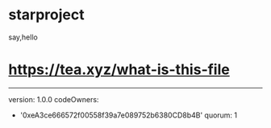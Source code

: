 # starproject
say,hello
# https://tea.xyz/what-is-this-file
---
version: 1.0.0
codeOwners:
  - '0xeA3ce666572f00558f39a7e089752b6380CD8b4B'
quorum: 1
